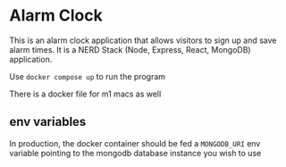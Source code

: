 # Alarm Clock

This is an alarm clock application that allows visitors to sign up and save alarm times. It is a NERD Stack (Node, Express, React, MongoDB) application.

Use `docker compose up` to run the program

There is a docker file for m1 macs as well

## env variables

In production, the docker container should be fed a `MONGODB_URI` env variable pointing to the mongodb database instance you wish to use